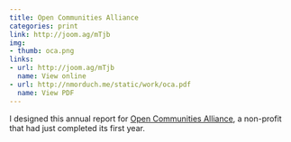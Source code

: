 ```yaml
---
title: Open Communities Alliance
categories: print
link: http://joom.ag/mTjb
img:
- thumb: oca.png
links:
- url: http://joom.ag/mTjb
  name: View online
- url: http://nmorduch.me/static/work/oca.pdf
  name: View PDF
---
```


I designed this annual report for [Open Communities Alliance](http://ctoca.org), a non-profit that had just completed its first year.
